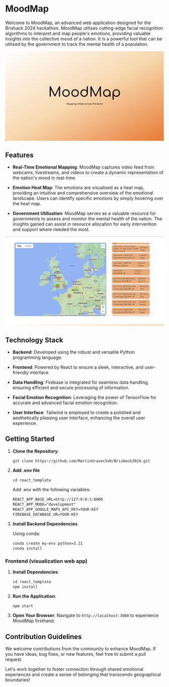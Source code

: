 # MoodMap

Welcome to MoodMap, an advanced web application designed for the Brishack 2024 hackathon. MoodMap utilises cutting-edge facial recognition algorithms to interpret and map people's emotions, providing valuable insights into the collective mood of a nation. It is a powerful tool that can be utilised by the government to track the mental health of a population.

![Example Image](home.png)

## Features

- **Real-Time Emotional Mapping**: MoodMap captures video feed from webcams, livestreams, and videos to create a dynamic representation of the nation's mood in real-time.

- **Emotion Heat Map**: The emotions are visualised as a heat map, providing an intuitive and comprehensive overview of the emotional landscape. Users can identify specific emotions by simply hovering over the heat map.

- **Government Utilisation**: MoodMap serves as a valuable resource for governments to assess and monitor the mental health of the nation. The insights gained can assist in resource allocation for early intervention and support where needed the most.

![Example Image](main.png)

## Technology Stack

- **Backend**: Developed using the robust and versatile Python programming language.

- **Frontend**: Powered by React to ensure a sleek, interactive, and user-friendly interface.

- **Data Handling**: Firebase is integrated for seamless data handling, ensuring efficient and secure processing of information.

- **Facial Emotion Recognition**: Leveraging the power of TensorFlow for accurate and advanced facial emotion recognition.

- **User Interface**: Tailwind is employed to create a polished and aesthetically pleasing user interface, enhancing the overall user experience.

## Getting Started

1. **Clone the Repository**:
   ```
   git clone https://github.com/MartinOravecSvK/BrisHack2024.git
   ```

2. **Add .env file**

   ```
   cd react_template
   ```

   Add .env with the following variables:

   ```
   REACT_APP_BASE_URL=http://127:0:0:1:8000
   REACT_APP_MODE="development"
   REACT_APP_GOOGLE_MAPS_API_KEY=YOUR-KEY
   FIREBASE_DATABASE_UR=YOUR-KEY
   ```

3. **Install Backend Dependencies**

   Using conda:

   ```
   conda create my-env python=3.11
   conda install 
   ```

### Frontend (visualization web app)

1. **Install Dependencies**:
   ```
   cd react_template
   npm install
   ```

2. **Run the Application**:
   ```
   npm start
   ```

3. **Open Your Browser**:
   Navigate to `http://localhost:3000` to experience MoodMap firsthand.

## Contribution Guidelines

We welcome contributions from the community to enhance MoodMap. If you have ideas, bug fixes, or new features, feel free to submit a pull request.

Let's work together to foster connection through shared emotional experiences and create a sense of belonging that transcends geographical boundaries!
